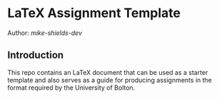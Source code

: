 # LaTeX Assignment Template

Author: <cite>mike-shields-dev</cite>

## Introduction

This repo contains an LaTeX document that can be used as a starter template and also serves as a guide for producing assignments in the format required by the University of Bolton.
